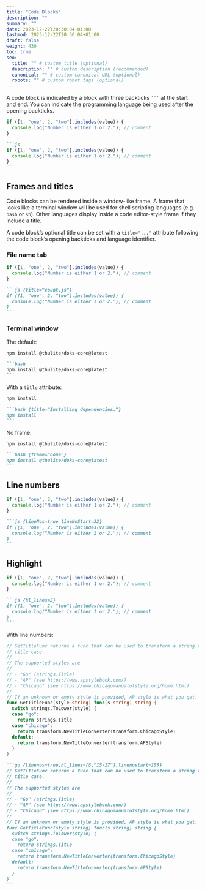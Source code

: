 ```yaml
---
title: "Code Blocks"
description: ""
summary: ""
date: 2023-12-22T20:30:04+01:00
lastmod: 2023-12-22T20:30:04+01:00
draft: false
weight: 430
toc: true
seo:
  title: "" # custom title (optional)
  description: "" # custom description (recommended)
  canonical: "" # custom canonical URL (optional)
  robots: "" # custom robot tags (optional)
---
```


A code block is indicated by a block with three backticks ` ``` ` at the start and end. You can indicate the programming language being used after the opening backticks.

```js
if ([1, "one", 2, "two"].includes(value)) {
  console.log("Number is either 1 or 2."); // comment
}
```

````md
```js
if ([1, "one", 2, "two"].includes(value)) {
  console.log("Number is either 1 or 2."); // comment
}
```
````

## Frames and titles

Code blocks can be rendered inside a window-like frame. A frame that looks like a terminal window will be used for shell scripting languages (e.g. `bash` or `sh`). Other languages display inside a code editor-style frame if they include a title.

A code block’s optional title can be set with a `title="..."` attribute following the code block’s opening backticks and language identifier.

### File name tab

```js {title="count.js"}
if ([1, "one", 2, "two"].includes(value)) {
  console.log("Number is either 1 or 2."); // comment
}
```

````md
```js {title="count.js"}
if ([1, "one", 2, "two"].includes(value)) {
  console.log("Number is either 1 or 2."); // comment
}
```
````

### Terminal window

The default:

```bash
npm install @thulite/doks-core@latest
```

````md
```bash
npm install @thulite/doks-core@latest
```
````

With a `title` attribute:

```bash {title="Installing dependencies…"}
npm install
```

````md
```bash {title="Installing dependencies…"}
npm install
```
````

No frame:

```bash {frame="none"}
npm install @thulite/doks-core@latest
```

````md
```bash {frame="none"}
npm install @thulite/doks-core@latest
```
````

## Line numbers

```js {lineNos=true lineNoStart=32}
if ([1, "one", 2, "two"].includes(value)) {
  console.log("Number is either 1 or 2."); // comment
}
```

````md
```js {lineNos=true lineNoStart=32}
if ([1, "one", 2, "two"].includes(value)) {
  console.log("Number is either 1 or 2."); // comment
}
```
````

## Highlight

```js {hl_lines=2}
if ([1, "one", 2, "two"].includes(value)) {
  console.log("Number is either 1 or 2."); // comment
}
```

````md
```js {hl_lines=2}
if ([1, "one", 2, "two"].includes(value)) {
  console.log("Number is either 1 or 2."); // comment
}
```
````

With line numbers:

```go {linenos=true,hl_lines=[8,"15-17"],linenostart=199}
// GetTitleFunc returns a func that can be used to transform a string to
// title case.
//
// The supported styles are
//
// - "Go" (strings.Title)
// - "AP" (see https://www.apstylebook.com/)
// - "Chicago" (see https://www.chicagomanualofstyle.org/home.html)
//
// If an unknown or empty style is provided, AP style is what you get.
func GetTitleFunc(style string) func(s string) string {
  switch strings.ToLower(style) {
  case "go":
    return strings.Title
  case "chicago":
    return transform.NewTitleConverter(transform.ChicagoStyle)
  default:
    return transform.NewTitleConverter(transform.APStyle)
  }
}
```

````md
```go {linenos=true,hl_lines=[8,"15-17"],linenostart=199}
// GetTitleFunc returns a func that can be used to transform a string to
// title case.
//
// The supported styles are
//
// - "Go" (strings.Title)
// - "AP" (see https://www.apstylebook.com/)
// - "Chicago" (see https://www.chicagomanualofstyle.org/home.html)
//
// If an unknown or empty style is provided, AP style is what you get.
func GetTitleFunc(style string) func(s string) string {
  switch strings.ToLower(style) {
  case "go":
    return strings.Title
  case "chicago":
    return transform.NewTitleConverter(transform.ChicagoStyle)
  default:
    return transform.NewTitleConverter(transform.APStyle)
  }
}
```
````
